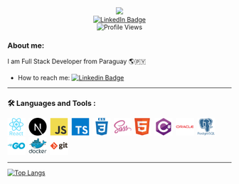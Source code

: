 <div align="center">
<div id="header">
	<img src="https://media.giphy.com/media/Nx0rz3jtxtEre/giphy.gif" width="300" />
</div>

<div id="badges" >
	<a href="https://www.linkedin.com/in/federico-gomez-dev" target="_blank" rel="noreferrer noopener">
		<img src="https://img.shields.io/badge/LinkedIn-blue?style=for-the-badge&logo=linkedin&logoColor=white" alt="LinkedIn Badge"/>
	</a>
</div>

<div id="frederick-gomez">
<img src="https://komarev.com/ghpvc/?username=frederick-gomez&style=flat-square&color=brightgreen" alt="Profile Views"/>
</div>
	
</div>


### About me:

I am Full Stack Developer from Paraguay :earth_americas::paraguay:


- How to reach me: [![Linkedin Badge](https://img.shields.io/badge/-Profile-blue?style=flat&logo=Linkedin&logoColor=white)](https://www.linkedin.com/in/federico-gomez-dev/)

---

### :hammer_and_wrench: Languages and Tools :

<div>
  <img src="https://github.com/devicons/devicon/blob/master/icons/react/react-original-wordmark.svg" title="React" alt="React" width="40" height="40"/>&nbsp;
  <img src="https://github.com/devicons/devicon/blob/master/icons/nextjs/nextjs-original.svg" title="Next" alt="Next" width="40" height="40"/>&nbsp;
  <img src="https://github.com/devicons/devicon/blob/master/icons/javascript/javascript-original.svg" title="JavaScript" alt="JavaScript" width="40" height="40"/>&nbsp;
  <img src="https://github.com/devicons/devicon/blob/master/icons/typescript/typescript-original.svg" title="TypeScript" alt="TypeScript" width="40" height="40"/>&nbsp;
  <img src="https://github.com/devicons/devicon/blob/master/icons/css3/css3-plain-wordmark.svg"  title="CSS3" alt="CSS" width="40" height="40"/>&nbsp;
  <img src="https://github.com/devicons/devicon/blob/master/icons/sass/sass-original.svg" title="Sass" alt="Sass" width="40" height="40"/>
  <img src="https://github.com/devicons/devicon/blob/master/icons/html5/html5-original.svg" title="HTML5" alt="HTML" width="40" height="40"/>&nbsp;
  <img src="https://github.com/devicons/devicon/blob/master/icons/csharp/csharp-original.svg" title="CSharp" alt="CSharp" width="40" height="40"/>&nbsp;
  <img src="https://github.com/devicons/devicon/blob/master/icons/oracle/oracle-original.svg" title="Oracle" alt="Oracle" width="40" height="40"/>&nbsp;
  <img src="https://github.com/devicons/devicon/blob/master/icons/postgresql/postgresql-plain-wordmark.svg" title="Postgres" alt="Postgres" width="40" height="40"/>&nbsp;
  <img src="https://github.com/devicons/devicon/blob/master/icons/go/go-original-wordmark.svg" title="Go" alt="Go" width="40" height="40"/>&nbsp;
  <img src="https://github.com/devicons/devicon/blob/master/icons/docker/docker-original-wordmark.svg" title="Docker" alt="Docker" width="40" height="40"/>&nbsp;
  <img src="https://github.com/devicons/devicon/blob/master/icons/git/git-original-wordmark.svg" title="Git" alt="Git" width="40" height="40"/>
</div>

---
[![Top Langs](https://github-readme-stats.vercel.app/api/top-langs/?username=nathan-gomez&layout=compact&theme=onedark)](https://github.com/anuraghazra/github-readme-stats)
<!-- -
 ---

### :fire: My Stats :
[![GitHub Streak](http://github-readme-streak-stats.herokuapp.com?user=frederick-gomez&theme=onedark&date_format=j%20M%5B%20Y%5D)](https://git.io/streak-stats)
- -->
